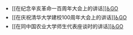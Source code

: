 - [[在纪念辛亥革命一百周年大会上的讲话]][♿GO](./在纪念辛亥革命一百周年大会上的讲话.md.md)
- [[在庆祝清华大学建校100周年大会上的讲话]][♿GO](./在庆祝清华大学建校100周年大会上的讲话.md.md)
- [[在同中国农业大学师生代表座谈时的讲话]][♿GO](./在同中国农业大学师生代表座谈时的讲话.md.md)
